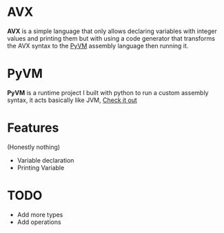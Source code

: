 # AVX
**AVX** is a simple language that only allows declaring variables with integer values and printing them but with using a code generator that transforms the AVX syntax to the [PyVM](https://github.com/unknown989/PyVM/) assembly language then running it.

# PyVM
**PyVM** is a runtime project I built with python to run a custom assembly syntax, it acts basically like JVM, 
[Check it out](https://github.com/unknown989/PyVM/)
# Features
(Honestly nothing)
- Variable declaration
- Printing Variable


# TODO
- Add more types
- Add operations